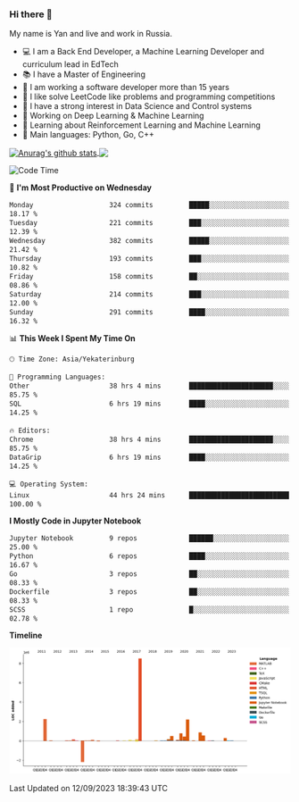### Hi there 👋

My name is Yan and live and work in Russia.

- 💻 I am a Back End Developer, a Machine Learning Developer and curriculum lead in EdTech
- 📚 I have a Master of Engineering
- 🤔 I am working a software developer more than 15 years
- 🌱 I like solve LeetCode like problems and programming competitions
- 📝 I have a strong interest in Data Science and Control systems
- 🔭 Working on Deep Learning & Machine Learning
- 🌱 Learning about Reinforcement Learning and Machine Learning
- 🌟 Main languages: Python, Go, C++

<!--


**yanchick/yanchick** is a ✨ _special_ ✨ repository because its `README.md` (this file) appears on your GitHub profile.

Here are some ideas to get you started:

- I am a self taught Full Stack Developer and a Machine Learning Developer
- 🌱 I’m currently learning ...
- 👯 I’m looking to collaborate on ...
- 🤔 I’m looking for help with ...
- 💬 Ask me about ...
- 📫 How to reach me: ...
- 😄 Pronouns: ...
- ⚡ Fun fact: ...

-->


<a href="https://github.com/anuraghazra/github-readme-stats">
    <img align="center" src="https://github-readme-stats.vercel.app/api?username=yanchick&count_private=true" alt="Anurag's github stats" />
</a>
<a href="https://github.com/anuraghazra/github-readme-stats">
    <img align="center" src="https://github-readme-stats.vercel.app/api/top-langs/?username=yanchick&hide=javascript,html,CSS" />
</a>

<!--START_SECTION:waka-->
![Code Time](http://img.shields.io/badge/Code%20Time-775%20hrs%2047%20mins-blue)

📅 **I'm Most Productive on Wednesday** 

```text
Monday                   324 commits         █████░░░░░░░░░░░░░░░░░░░░   18.17 % 
Tuesday                  221 commits         ███░░░░░░░░░░░░░░░░░░░░░░   12.39 % 
Wednesday                382 commits         █████░░░░░░░░░░░░░░░░░░░░   21.42 % 
Thursday                 193 commits         ███░░░░░░░░░░░░░░░░░░░░░░   10.82 % 
Friday                   158 commits         ██░░░░░░░░░░░░░░░░░░░░░░░   08.86 % 
Saturday                 214 commits         ███░░░░░░░░░░░░░░░░░░░░░░   12.00 % 
Sunday                   291 commits         ████░░░░░░░░░░░░░░░░░░░░░   16.32 % 
```


📊 **This Week I Spent My Time On** 

```text
🕑︎ Time Zone: Asia/Yekaterinburg

💬 Programming Languages: 
Other                    38 hrs 4 mins       █████████████████████░░░░   85.75 % 
SQL                      6 hrs 19 mins       ████░░░░░░░░░░░░░░░░░░░░░   14.25 % 

🔥 Editors: 
Chrome                   38 hrs 4 mins       █████████████████████░░░░   85.75 % 
DataGrip                 6 hrs 19 mins       ████░░░░░░░░░░░░░░░░░░░░░   14.25 % 

💻 Operating System: 
Linux                    44 hrs 24 mins      █████████████████████████   100.00 % 
```

**I Mostly Code in Jupyter Notebook** 

```text
Jupyter Notebook         9 repos             ██████░░░░░░░░░░░░░░░░░░░   25.00 % 
Python                   6 repos             ████░░░░░░░░░░░░░░░░░░░░░   16.67 % 
Go                       3 repos             ██░░░░░░░░░░░░░░░░░░░░░░░   08.33 % 
Dockerfile               3 repos             ██░░░░░░░░░░░░░░░░░░░░░░░   08.33 % 
SCSS                     1 repo              █░░░░░░░░░░░░░░░░░░░░░░░░   02.78 % 
```



**Timeline**

![Lines of Code chart](https://raw.githubusercontent.com/yanchick/yanchick/main/assets/bar_graph.png)


 Last Updated on 12/09/2023 18:39:43 UTC
<!--END_SECTION:waka-->

